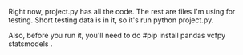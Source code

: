 Right now, project.py has all the code. The rest are files I'm using for testing. Short testing data 
is in it, so it's run python project.py. 

Also, before you run it, you'll need to do #pip install pandas vcfpy statsmodels .

